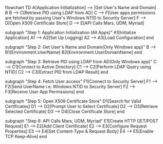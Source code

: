 flowchart TD
  A[Application Initialization] --> |Get User's Name and Domain| B
  B --> C[Retrieve PID using LDAP from AD]
  C --> F[User apps permissions are fetched by passing User's Windows NTID to Security Server]
  F --> D[Open X509 Certificate Store]
  D --> E[API Calls Mars, UDM, Myriad]

  subgraph "Step 1: Application Initialization (All Apps)"
    A1[Initialize Application]
    A1 --> A2[Set Up Logging]
    A2 --> A3[Load Configuration]
  end

  subgraph "Step 2: Get User's Name and Domain(Only Windows app)"
    B --> B1[Environment.UserName]
    B2[Environment.UserDomainName]
  end

  subgraph "Step 3: Retrieve PID using LDAP from AD(Only Windows app)"
    C --> C1[Connect to Active Directory]
    C1 --> C2[Perform LDAP Query using NTID]
    C2 --> C3[Extract PID from LDAP Result]
  end

  subgraph "Step 4: Fetch User access"
    F1[Connect to Security Server]
    F1 --> F2[Send UserName i.e. Windows NTID to Security Server]
    F2 --> F3[Receive User App Permissions]
  end

  subgraph "Step 5: Open X509 Certificate Store"
    D1[Search for Valid Certificates]
    D1 --> D2[Prompt User to Select Certificate]
    D2 --> D3[Retrieve Selected Certificate]
    D3 --> D4[Close Certificate Store]
  end

  subgraph "Step 6: API Calls Mars, UDM, Myriad"
    E1[Create HTTP GET/POST Request]
    E1 --> E2[Add Client Certificate]
    E2 --> E3[Configure Request Properties]
    E3 --> E4[Set Content-Type & Request Body]
    E4 --> E5[Enable TCP Keep-Alive]
  end
